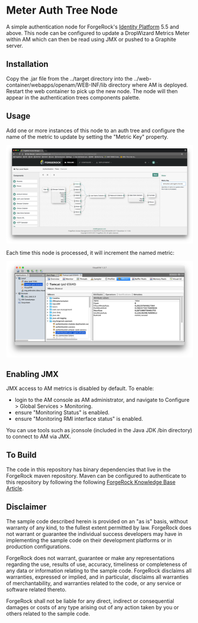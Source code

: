 <!--
 * The contents of this file are subject to the terms of the Common Development and
 * Distribution License (the License). You may not use this file except in compliance with the
 * License.
 *
 * You can obtain a copy of the License at legal/CDDLv1.0.txt. See the License for the
 * specific language governing permission and limitations under the License.
 *
 * When distributing Covered Software, include this CDDL Header Notice in each file and include
 * the License file at legal/CDDLv1.0.txt. If applicable, add the following below the CDDL
 * Header, with the fields enclosed by brackets [] replaced by your own identifying
 * information: "Portions copyright [year] [name of copyright owner]".
 *
 * Copyright 2017 ForgeRock AS.
-->
# Meter Auth Tree Node

A simple authentication node for ForgeRock's [Identity Platform][forgerock_platform] 5.5 and above. This node can be configured to update a DropWizard Metrics Meter within AM which can then be read using JMX or pushed to a Graphite server.

## Installation

Copy the .jar file from the ../target directory into the ../web-container/webapps/openam/WEB-INF/lib directory where AM is deployed.  Restart the web container to pick up the new node.  The node will then appear in the authentication trees components palette.

## Usage

Add one or more instances of this node to an auth tree and configure the name of the metric to update by setting the "Metric Key" property.

![ScreenShot](./example-tree.png)

Each time this node is processed, it will increment the named metric:

![ScreenShot](./chrome-user-agent-metric.png)

## Enabling JMX

JMX access to AM metrics is disabled by default. To enable:

* login to the AM console as AM administrator, and navigate to Configure > Global Services > Monitoring.
* ensure "Monitoring Status" is enabled.
* ensure "Monitoring RMI interface status" is enabled.

You can use tools such as jconsole (included in the Java JDK /bin directory) to connect to AM via JMX.

## To Build

The code in this repository has binary dependencies that live in the ForgeRock maven repository. Maven can be configured to authenticate to this repository by following the following [ForgeRock Knowledge Base Article](https://backstage.forgerock.com/knowledge/kb/article/a74096897).

## Disclaimer
The sample code described herein is provided on an "as is" basis, without warranty of any kind, to the fullest extent permitted by law. ForgeRock does not warrant or guarantee the individual success developers may have in implementing the sample code on their development platforms or in production configurations.

ForgeRock does not warrant, guarantee or make any representations regarding the use, results of use, accuracy, timeliness or completeness of any data or information relating to the sample code. ForgeRock disclaims all warranties, expressed or implied, and in particular, disclaims all warranties of merchantability, and warranties related to the code, or any service or software related thereto.

ForgeRock shall not be liable for any direct, indirect or consequential damages or costs of any type arising out of any action taken by you or others related to the sample code.

[forgerock_platform]: https://www.forgerock.com/platform/  
